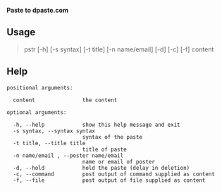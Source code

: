 **Paste to dpaste.com**

Usage
-----
> pstr [-h] [-s syntax] [-t title] [-n name/email] [-d] [-c] [-f] content

Help
----

    positional arguments:

      content               the content

    optional arguments:

      -h, --help            show this help message and exit  
      -s syntax, --syntax syntax  
                            syntax of the paste  
      -t title, --title title  
                            title of paste  
      -n name/email , --poster name/email   
                            name or email of poster  
      -d, --hold            hold the paste (delay in deletion)  
      -c, --command         post output of command supplied as content  
      -f, --file            post output of file supplied as content  
